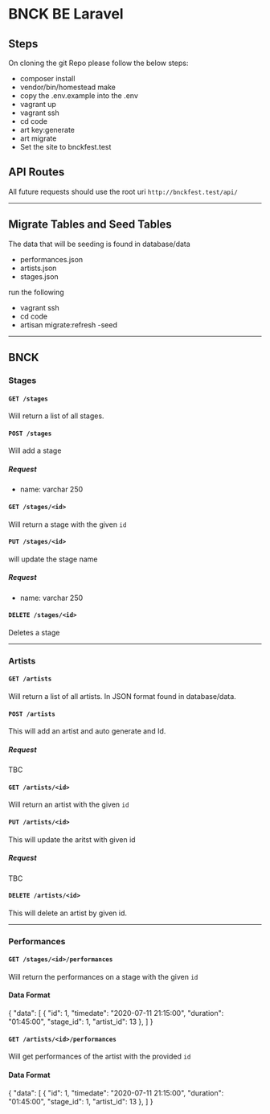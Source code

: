 # BNCK BE Laravel

## Steps 
On cloning the git Repo please follow the below steps:

- composer install
- vendor/bin/homestead make
- copy the  .env.example into the .env
- vagrant up
- vagrant ssh
- cd code
- art key:generate
- art migrate
- Set the site to bnckfest.test

## API Routes

All future requests should use the root uri `http://bnckfest.test/api/` 

---

## Migrate Tables and Seed Tables
The data that will be seeding is found in database/data
 - performances.json
 - artists.json
 - stages.json

run the following 
 - vagrant ssh 
 - cd code
 - artisan migrate:refresh -seed

---

## BNCK

### Stages

#### `GET /stages`

Will return a list of all stages.

#### `POST /stages`

Will add a stage

##### Request

- name: varchar 250

#### `GET /stages/<id>`

Will return a stage with the given `id`

#### `PUT /stages/<id>`

will update the stage name

##### Request

 - name: varchar 250


#### `DELETE /stages/<id>`

Deletes a stage 

---

### Artists

#### `GET /artists`

Will return a list of all artists. In JSON format found in database/data.


#### `POST /artists`

This will add an artist and auto generate and Id. 

##### Request

TBC

#### `GET /artists/<id>`
Will return an artist with the given `id`

#### `PUT /artists/<id>`

This will update the aritst with given id

##### Request

TBC

#### `DELETE /artists/<id>`

This will delete an artist by given id.

---

### Performances

#### `GET /stages/<id>/performances`
Will return the performances on a stage with the given `id` 

#### Data Format 

{ 
    "data": [
        {
            "id": 1,
            "timedate": "2020-07-11 21:15:00",
            "duration": "01:45:00",
            "stage_id": 1,
            "artist_id": 13
        },
    ]
}

#### `GET /artists/<id>/performances`

Will get performances of the artist with the provided `id`

#### Data Format 

{ 
    "data": [
        {
            "id": 1,
            "timedate": "2020-07-11 21:15:00",
            "duration": "01:45:00",
            "stage_id": 1,
            "artist_id": 13
        },
    ]
}

